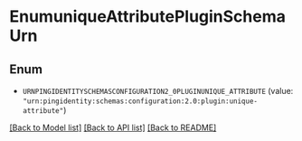 # EnumuniqueAttributePluginSchemaUrn

## Enum


* `URNPINGIDENTITYSCHEMASCONFIGURATION2_0PLUGINUNIQUE_ATTRIBUTE` (value: `"urn:pingidentity:schemas:configuration:2.0:plugin:unique-attribute"`)


[[Back to Model list]](../README.md#documentation-for-models) [[Back to API list]](../README.md#documentation-for-api-endpoints) [[Back to README]](../README.md)


